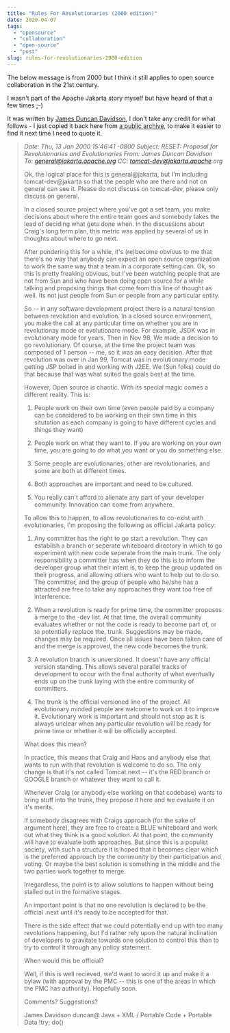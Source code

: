 ```yaml
---
title: "Rules For Revolutionaries (2000 edition)"
date: 2020-04-07
tags: 
  - "opensource"
  - "collaboration"
  - "open-source"
  - "post"
slug: rules-for-revolutionaries-2000-edition
---
```


The below message is from 2000 but I think it still applies to open source collaboration in the 21st century.

I wasn't part of the Apache Jakarta story myself but have heard of that a few times ;-)

It was written by [James Duncan Davidson](https://en.wikipedia.org/wiki/James_Duncan_Davidson), I don't take any credit for what follows - I just copied it back here from [a public archive](http://servlets.com/archive/servlet/ReadMsg?msgId=11422&raw=true&listName=general-jakarta), to make it easier to find it next time I need to quote it.

> _Date: Thu, 13 Jan 2000 15:46:41 -0800 Subject: RESET: Proposal for Revolutionaries and Evolutionaries From: James Duncan Davidson To: general@jakarta.apache.org CC: tomcat-dev@jakarta.apache.org_
> 
> Ok, the logical place for this is general@jakarta, but I'm including tomcat-dev@jakarta so that the people who are there and not on general can see it. Please do not discuss on tomcat-dev, please only discuss on general.
> 
> In a closed source project where you've got a set team, you make decisions about where the entire team goes and somebody takes the lead of deciding what gets done when. In the discussions about Craig's long term plan, this metric was applied by several of us in thoughts about where to go next.
> 
> After pondering this for a while, it's (re)become obvious to me that there's no way that anybody can expect an open source organization to work the same way that a team in a corporate setting can. Ok, so this is pretty freaking obvious, but I've been watching people that are not from Sun and who have been doing open source for a while talking and proposing things that come from this line of thought as well. Its not just people from Sun or people from any particular entity.
> 
> So -- in any software development project there is a natural tension between revolution and evolution. In a closed source environment, you make the call at any particular time on whether you are in revolutionay mode or evolutionare mode. For example, JSDK was in evolutionary mode for years. Then in Nov 98, We made a decision to go revolutionary. Of course, at the time the project team was composed of 1 person -- me, so it was an easy decision. After that revolution was over in Jan 99, Tomcat was in evolutionary mode getting JSP bolted in and working with J2EE. We (Sun folks) could do that because that was what suited the goals best at the time.
> 
> However, Open source is chaotic. With its special magic comes a different reality. This is:
> 
> 1) People work on their own time (even people paid by a company can be considered to be working on their own time in this situtation as each company is going to have different cycles and things they want)
> 
> 2) People work on what they want to. If you are working on your own time, you are going to do what you want or you do something else.
> 
> 3) Some people are evolutionaries, other are revolutionaries, and some are both at different times.
> 
> 4) Both approaches are important and need to be cultured.
> 
> 5) You really can't afford to alienate any part of your developer community. Innovation can come from anywhere.
> 
> To allow this to happen, to allow revolutionaries to co-exist with evolutionaries, I'm proposing the following as official Jakarta policy:
> 
> 1) Any committer has the right to go start a revolution. They can establish a branch or seperate whiteboard directory in which to go experiment with new code seperate from the main trunk. The only responsibility a committer has when they do this is to inform the developer group what their intent is, to keep the group updated on their progress, and allowing others who want to help out to do so. The committer, and the group of people who he/she has a attracted are free to take any approaches they want too free of interference.
> 
> 2) When a revolution is ready for prime time, the committer proposes a merge to the -dev list. At that time, the overall community evaluates whether or not the code is ready to become part of, or to potentially replace the, trunk. Suggestions may be made, changes may be required. Once all issues have been taken care of and the merge is approved, the new code becomes the trunk.
> 
> 3) A revolution branch is unversioned. It doesn't have any official version standing. This allows several parallel tracks of development to occur with the final authority of what eventually ends up on the trunk laying with the entire community of committers.
> 
> 4) The trunk is the official versioned line of the project. All evolutionary minded people are welcome to work on it to improve it. Evolutionary work is important and should not stop as it is always unclear when any particular revolution will be ready for prime time or whether it will be officially accepted.
> 
> What does this mean?
> 
> In practice, this means that Craig and Hans and anybody else that wants to run with that revolution is welcome to do so. The only change is that it's not called Tomcat.next -- it's the RED branch or GOOGLE branch or whatever they want to call it.
> 
> Whenever Craig (or anybody else working on that codebase) wants to bring stuff into the trunk, they propose it here and we evaluate it on it's merits.
> 
> If somebody disagrees with Craigs approach (for the sake of argument here), they are free to create a BLUE whiteboard and work out what they think is a good solution. At that point, the community will have to evaluate both approaches. But since this is a populist society, with such a structure it is hoped that it becomes clear which is the preferred approach by the community by their participation and voting. Or maybe the best solution is something in the middle and the two parties work together to merge.
> 
> Irregardless, the point is to allow solutions to happen without being stalled out in the formative stages.
> 
> An important point is that no one revolution is declared to be the official .next until it's ready to be accepted for that.
> 
> There is the side effect that we could potentially end up with too many revolutions happening, but I'd rather rely upon the natural inclination of developers to gravitate towards one solution to control this than to try to control it through any policy statement.
> 
> When would this be official?
> 
> Well, if this is well recieved, we'd want to word it up and make it a bylaw (with approval by the PMC -- this is one of the areas in which the PMC has authority). Hopefully soon.
> 
> Comments? Suggestions?
> 
> James Davidson duncan@ Java + XML / Portable Code + Portable Data !try; do()
